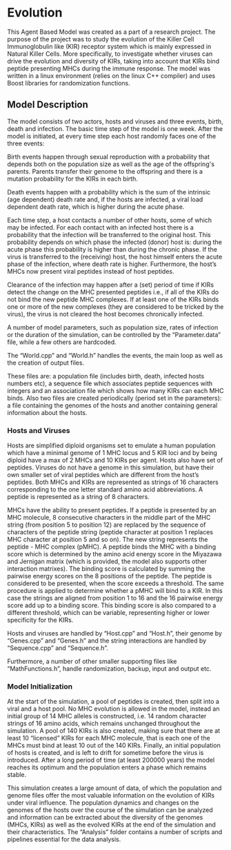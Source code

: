 # Evolution

This Agent Based Model was created as a part of a research project. The purpose of the project was to study the evolution of the Killer Cell Immunoglobulin like (KIR) receptor system which is mainly expressed in Natural Killer Cells. More specifically, to investigate whether viruses can drive the evolution and diversity of KIRs, taking into account that KIRs bind peptide presenting MHCs during the immune response. The model was written in a linux environment (relies on the linux     C++ compiler) and uses Boost libraries for randomization functions. 

## Model Description

The model consists of two actors, hosts and viruses and three events, birth, death and infection. The basic time step of the model is one week. After the model is initiated, at every time step each host randomly faces one of the three events:

Birth events happen through sexual reproduction with a probability that depends both on the population size as well as the age of the offspring's parents. Parents transfer their genome to the offspring and there is a mutation probability for the KIRs in each birth.

Death events happen with a probability which is the sum of the intrinsic (age dependent) death rate and, if the hosts are infected, a viral load dependent death rate, which is higher during the acute phase. 

Each time step, a host contacts a number of other hosts, some of which may be infected. For each contact with an infected host there is a probability that the infection will be transferred to the original host. This probability depends on which phase the infected (donor) host is: during the acute phase this probability is higher than during the chronic phase. If the virus is transferred to the (receiving) host, the host himself enters the acute phase of the infection, where death rate is higher. Furthermore, the host’s MHCs now present viral peptides instead of host peptides.

Clearance of the infection may happen after a (set) period of time if KIRs detect the change on the MHC presented peptides i.e., if all of the KIRs do not bind the new peptide MHC complexes. If at least one of the KIRs binds one or more of the new complexes (they are considered to be tricked by the virus), the virus is not cleared the host becomes chronically infected.

A number of model parameters, such as population size, rates of infection or the duration of the simulation, can be controlled by the “Parameter.data” file, while a few others are hardcoded.

The “World.cpp” and “World.h” handles the events, the main loop as well as the creation of output files. 

These files are: a population file (includes birth, death, infected hosts numbers etc), a sequence file which associates peptide sequences with integers and an association file which shows how many KIRs can each MHC binds. Also two files are created periodically (period set in the parameters): a file containing the genomes of the hosts and another containing general information about the hosts.

### Hosts and Viruses

Hosts are simplified diploid organisms set to emulate a human population which have a minimal genome of 1 MHC locus and 5 KIR loci and by being diploid have a max of 2 MHCs and 10 KIRs per agent. Hosts also have set of peptides. Viruses do not have a genome in this simulation, but have  their own smaller set of viral peptides which are different from the host’s peptides. Both MHCs and KIRs are represented as strings of 16 characters corresponding to the one letter standard amino acid abbreviations. A peptide is represented as a string of 8 characters.

MHCs have the ability to present peptides. If a peptide is presented by an MHC molecule, 8 consecutive characters in the middle part of the MHC string (from position 5 to position 12) are replaced by the sequence of characters of the peptide string (peptide character at position 1 replaces MHC character at position 5 and so on). The new string represents the peptide - MHC complex (pMHC). A peptide binds the MHC with a binding score which is determined by the amino acid energy score in the Miyazawa and Jernigan matrix (which is provided, the model also supports other interaction matrixes). The binding score is calculated by summing the pairwise energy scores on the 8 positions of the peptide. The peptide is considered to be presented, when the score exceeds a threshold. The same procedure is applied to determine whether a pMHC will bind to a KIR. In this case the strings are aligned from position 1 to 16 and the 16 pairwise energy score add up to a binding score. This binding score is also compared to a different threshold, which can be variable, representing higher or lower specificity for the KIRs. 

Hosts and viruses are handled by “Host.cpp”  and “Host.h”, their genome by “Genes.cpp”  and “Genes.h” and the string interactions are handled by  “Sequence.cpp”  and “Sequence.h”.

Furthermore, a number of other smaller supporting files like “MathFunctions.h”, handle randomization, backup, input and output etc.

### Model Initialization

At the start of the simulation, a pool of peptides is created, then split into a viral and a host pool. No MHC evolution is allowed in the model, instead an initial group of 14 MHC alleles is constructed, i.e. 14 random character strings of 16 amino acids, which remains unchanged throughout the simulation. A pool of 140 KIRs is also created, making sure that there are at least 10 “licensed” KIRs for each MHC molecule, that is each one of the MHCs must bind at least 10 out of the 140 KIRs. Finally, an initial population of hosts is created, and is left to drift for sometime before the virus is introduced. After a long period of time (at least 200000 years) the model reaches its optimum and the population enters a phase which remains stable.

This simulation creates a large amount of data, of which the population and genome files offer the most valuable information on the evolution of KIRs under viral influence. The population dynamics and changes on the genomes of the hosts over the course of the simulation can be analyzed and information can be extracted about the diversity of the genomes (MHCs, KIRs) as well as the evolved KIRs at the end of the simulation and their characteristics. The “Analysis” folder contains a number of scripts and pipelines essential for the data analysis.

